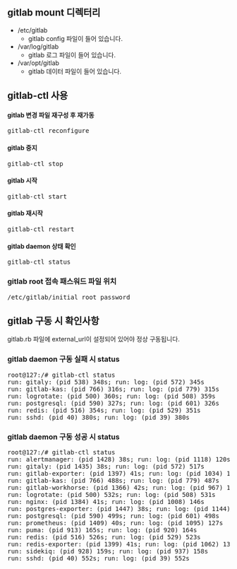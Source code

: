 ## gitlab mount 디렉터리
- /etc/gitlab
  - gitlab config 파일이 들어 있습니다.
- /var/log/gitlab
  - gitlab 로그 파일이 들어 있습니다.
- /var/opt/gitlab
  - gitlab 데이터 파일이 들어 있습니다.


## gitlab-ctl 사용
#### gitlab 변경 파일 재구성 후 재가동
<pre>gitlab-ctl reconfigure</pre>

#### gitlab 중지
<pre>gitlab-ctl stop</pre>

#### gitlab 시작
<pre>gitlab-ctl start</pre>

#### gitlab 재시작
<pre>gitlab-ctl restart</pre>

#### gitlab daemon 상태 확인
<pre>gitlab-ctl status</pre>

### gitlab root 접속 패스워드 파일 위치
<pre>/etc/gitlab/initial_root_password</pre>

## gitlab 구동 시 확인사항
gitlab.rb 파일에 external_url이 설정되어 있어야 정상 구동됩니다.

### gitlab daemon 구동 실패 시 status
<pre>
root@127:/# gitlab-ctl status
run: gitaly: (pid 538) 348s; run: log: (pid 572) 345s
run: gitlab-kas: (pid 766) 316s; run: log: (pid 779) 315s
run: logrotate: (pid 500) 360s; run: log: (pid 508) 359s
run: postgresql: (pid 590) 327s; run: log: (pid 601) 326s
run: redis: (pid 516) 354s; run: log: (pid 529) 351s
run: sshd: (pid 40) 380s; run: log: (pid 39) 380s
</pre>

### gitlab daemon 구동 성공 시 status
<pre>
root@127:/# gitlab-ctl status
run: alertmanager: (pid 1428) 38s; run: log: (pid 1118) 120s
run: gitaly: (pid 1435) 38s; run: log: (pid 572) 517s
run: gitlab-exporter: (pid 1397) 41s; run: log: (pid 1034) 138s
run: gitlab-kas: (pid 766) 488s; run: log: (pid 779) 487s
run: gitlab-workhorse: (pid 1366) 42s; run: log: (pid 967) 152s
run: logrotate: (pid 500) 532s; run: log: (pid 508) 531s
run: nginx: (pid 1384) 41s; run: log: (pid 1008) 146s
run: postgres-exporter: (pid 1447) 38s; run: log: (pid 1144) 114s
run: postgresql: (pid 590) 499s; run: log: (pid 601) 498s
run: prometheus: (pid 1409) 40s; run: log: (pid 1095) 127s
run: puma: (pid 913) 165s; run: log: (pid 920) 164s
run: redis: (pid 516) 526s; run: log: (pid 529) 523s
run: redis-exporter: (pid 1399) 41s; run: log: (pid 1062) 134s
run: sidekiq: (pid 928) 159s; run: log: (pid 937) 158s
run: sshd: (pid 40) 552s; run: log: (pid 39) 552s
</pre>
